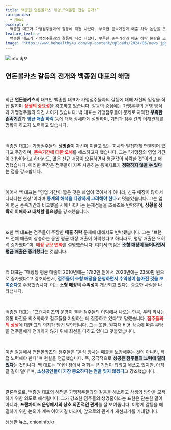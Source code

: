 ```yaml
---
title: 백종원 연돈볼카츠 해명…“억울한 진실 공개!”
categories:
  - News
excerpt: >
  백종원 대표가 가맹점주들과의 갈등에 직접 나섰다. 부족한 존속기간과 매출 하락 논란을 조목조목 반박하며, 소상공인 중요성을 강조했다. 소형 매장 수익성이 개선됐다는 그의 주장 속에, 갈등의 이면이 드러나고 있다. 당신은 이 진실을 알고 싶지 않은가?
feature_text: >
  백종원 대표가 가맹점주들과의 갈등에 직접 나섰다. 부족한 존속기간과 매출 하락 논란을 조목조목 반박하며, 소상공인 중요성을 강조했다. 소형 매장 수익성이 개선됐다는 그의 주장 속에, 갈등의 이면이 드러나고 있다. 당신은 이 진실을 알고 싶지 않은가?
image: 'https://www.behealthy4u.com/wp-content/uploads/2024/06/news.jpg'
---
```


<p><img src="https://www.behealthy4u.com/wp-content/uploads/2024/06/news.jpg" alt="info 속보" /></p>

<h2 data-ke-size="size26">연돈볼카츠 갈등의 전개와 백종원 대표의 해명</h2>

<p data-ke-size="size16">&nbsp;</p>

<p>최근 <b>연돈볼카츠</b>의 대표인 백종원 대표가 가맹점주들과의 갈등에 대해 자신의 입장을 직접 밝히며 <b><span style="color: #ee2323;">상생의 중요성</span></b>을 강조하고 있습니다. 갈등의 중심에는 가맹본부의 운영 방식과 가맹점주들의 의견 차이가 있습니다. 백 대표는 가맹점주들이 문제로 지적한 <b><span style="background-color: #21538527;">부족한 존속기간</span></b>과 <b><span style="color: #1a5490;">평균 매출 하락</span></b> 등에 대해 상세하게 설명하며, 기업과 점주 간의 이해관계를 명확히 하고자 노력하고 있습니다. </p>

<p data-ke-size="size16">&nbsp;</p>

<p>백종원 대표는 가맹점주들의 <b>생명줄</b>이 자신이 이끌고 있는 회사와 밀접하게 연결되어 있다고 주장하며, <b><span style="color: #ee2323;">존속기간에 대한 오해</span></b>를 해소하고자 했습니다. 그는 "가맹점의 영업 기간이 3.1년이라고 하더라도, 많은 신규 매장이 오픈하면서 평균값이 하락한 것"이라고 해명했습니다. 이러한 주장은 점주들이 자주 사용하는 통계자료가 <b><span style="background-color: #21538527;">정확하지 않을 수 있다</span></b>는 점을 강조합니다. </p>

<p data-ke-size="size16">&nbsp;</p>

<p>이어서 백 대표는 "영업 기간이 짧은 것은 폐업이 많아서가 아니라, 신규 매장이 많아서 나타나는 현상"이라며 <b><span style="color: #1a5490;">통계의 해석을 다양하게 고려해야 한다</span></b>고 덧붙였습니다. 그는 업계 평균 존속기간과 비교했을 시에 나타나는 문제점들을 조목조목 반박하며, <b>상황을 정확히 이해하고 대처할 필요성</b>을 강조했습니다.</p>

<p data-ke-size="size16">&nbsp;</p>

<p>또한 백 대표는 점주들이 주장한 <b>매출 하락</b> 문제에 대해서도 반박했습니다. 그는 "브랜드 전체 매출이 상승하는 동안 평균 매장 매출이 하락했다고 하더라도, 평당 매출은 오히려 증가했다"며, <b><span style="color: #ee2323;">매장 규모 변화</span></b>를 설명했습니다. 여기서 핵심은 <b><span style="background-color: #21538527;">소형 매장이 늘어나면서 평균 매출은 증가했다</span></b>는 것입니다. </p>

<p data-ke-size="size16">&nbsp;</p>

<p>백 대표는 "매장당 평균 매출이 2010년에는 1782만 원에서 2023년에는 2350만 원으로 증가했다"고 강조하면서, <b><span style="color: #1a5490;">점주들이 소형 매장을 운영하면서 수익성이 높아진 것을 보여준다</span></b>고 주장했습니다. 이는 <b>소형 매장의 수익성</b>이 개선되고 있다는 중요한 사실을 나타냅니다.</p>

<p data-ke-size="size16">&nbsp;</p>

<p>백종원 대표는 "프랜차이즈의 운영이 결국 점주들의 이익에서 나오는 만큼, 우리 회사는 유통 마진을 최소화하고 점주들을 지원하는 데 집중하고 있다"고 말했습니다. <b><span style="color: #ee2323;">점주들과의 상생</span></b>에 대한 그의 의지가 담긴 발언입니다. 그는 또한, 원자재 비용 상승에 따른 부담을 점주들에게 전가하지 않기 위해 최선을 다하고 있다고 덧붙였습니다.</p>

<p data-ke-size="size16">&nbsp;</p>

<p>이번 갈등에서 연돈볼카츠의 점주들은 "음식 장사는 매출을 보장해주는 것이 아니라, 직접 노력해야 한다"며 현실을 언급했습니다. 즉, 궁극적으로 <b><span style="background-color: #21538527;">성공은 점주들의 노력에 달려 있다</span></b>는 것입니다. 백 대표는 "이런 점에서 저희는 큰 기업이 되려고 애쓰고 있지만, 아직 갈 길이 멀다"며, <b><span style="color: #1a5490;">소상공인들이 가장 중요하다는 점을 잊지 않겠다</span></b>고 강조했습니다.</p>

<p data-ke-size="size16">&nbsp;</p>

<p>결론적으로, 백종원 대표의 해명은 가맹점주들과의 갈등을 해소하고 상생의 방안을 모색하기 위한 의도로 해석됩니다. 그가 강조한 점주들의 생명줄이라는 표현은 단순한 말이 아니라, <b>프랜차이즈 운영에서의 상호 의존적인 관계</b>를 잘 보여줍니다. 이렇게 갈등을 해결하기 위한 논의가 계속 이어지길 바라며, 앞으로의 관계가 개선되기를 기대합니다.</p>
생생한 뉴스, <a href="https://onioninfo.kr" rel="dofollow">onioninfo.kr</a>


